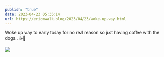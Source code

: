 ```yaml
---
publish: "true"
date: 2023-04-23 05:35:14
url: https://ericmwalk.blog/2023/04/23/woke-up-way.html
---
```

Woke up way to early today for no real reason so just having coffee with the dogs.. ☕️🐶

![](https://ericmwalk.blog/uploads/2023/66c702a5b1.jpg)